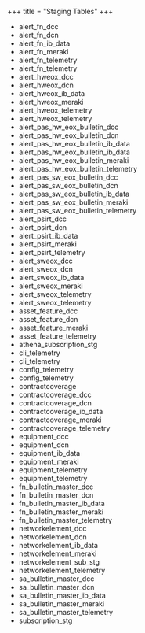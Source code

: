 +++
title = "Staging Tables"
+++

- alert_fn_dcc
- alert_fn_dcn
- alert_fn_ib_data
- alert_fn_meraki
- alert_fn_telemetry
- alert_fn_telemetry
- alert_hweox_dcc
- alert_hweox_dcn
- alert_hweox_ib_data
- alert_hweox_meraki
- alert_hweox_telemetry
- alert_hweox_telemetry
- alert_pas_hw_eox_bulletin_dcc
- alert_pas_hw_eox_bulletin_dcn
- alert_pas_hw_eox_bulletin_ib_data
- alert_pas_hw_eox_bulletin_ib_data
- alert_pas_hw_eox_bulletin_meraki
- alert_pas_hw_eox_bulletin_telemetry
- alert_pas_sw_eox_bulletin_dcc
- alert_pas_sw_eox_bulletin_dcn
- alert_pas_sw_eox_bulletin_ib_data
- alert_pas_sw_eox_bulletin_meraki
- alert_pas_sw_eox_bulletin_telemetry
- alert_psirt_dcc
- alert_psirt_dcn
- alert_psirt_ib_data
- alert_psirt_meraki
- alert_psirt_telemetry
- alert_sweox_dcc
- alert_sweox_dcn
- alert_sweox_ib_data
- alert_sweox_meraki
- alert_sweox_telemetry
- alert_sweox_telemetry
- asset_feature_dcc
- asset_feature_dcn
- asset_feature_meraki
- asset_feature_telemetry
- athena_subscription_stg
- cli_telemetry
- cli_telemetry
- config_telemetry
- config_telemetry
- contractcoverage
- contractcoverage_dcc
- contractcoverage_dcn
- contractcoverage_ib_data
- contractcoverage_meraki
- contractcoverage_telemetry
- equipment_dcc
- equipment_dcn
- equipment_ib_data
- equipment_meraki
- equipment_telemetry
- equipment_telemetry
- fn_bulletin_master_dcc
- fn_bulletin_master_dcn
- fn_bulletin_master_ib_data
- fn_bulletin_master_meraki
- fn_bulletin_master_telemetry
- networkelement_dcc
- networkelement_dcn
- networkelement_ib_data
- networkelement_meraki
- networkelement_sub_stg
- networkelement_telemetry
- sa_bulletin_master_dcc
- sa_bulletin_master_dcn
- sa_bulletin_master_ib_data
- sa_bulletin_master_meraki
- sa_bulletin_master_telemetry
- subscription_stg
